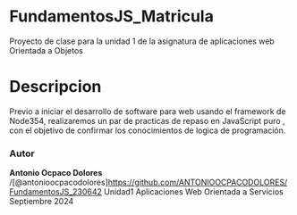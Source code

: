 # FundamentosJS_Matricula
Proyecto de clase para la unidad 1 de la asignatura de aplicaciones web Orientada a Objetos 


 # Descripcion 
 Previo a iniciar el desarrollo de software para web usando el framework de Node354, realizaremos un par de practicas de repaso 
 en JavaScript puro , con el objetivo de confirmar los conocimientos de logica de programación.


 ### Autor
 **Antonio Ocpaco Dolores** /[@antonioocpacodolores]https://github.com/ANTONIOOCPACODOLORES/FundamentosJS_230642
 Unidad1
 Aplicaciones Web Orientada a Servicios 
 Septiembre 2024
